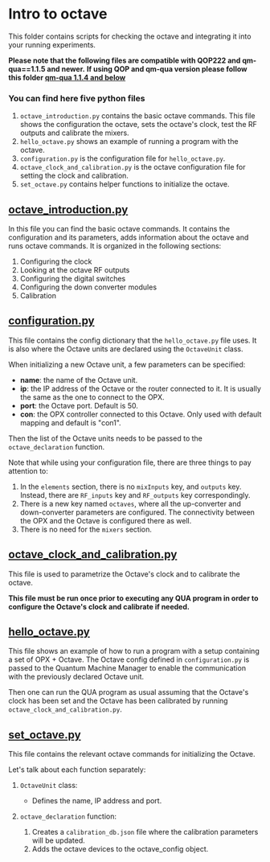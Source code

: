 # Intro to octave
This folder contains scripts for checking the octave and integrating it into your running experiments. 

**Please note that the following files are compatible with QOP222 and qm-qua==1.1.5 and newer.** 
**If using QOP and qm-qua version please follow this folder [qm-qua 1.1.4 and below](https://github.com/qua-platform/qua-libs/tree/main/Tutorials/intro-to-octave/qm-qua%201.1.4%20and%20below)**

### You can find here five python files 
1. `octave_introduction.py` contains the basic octave commands. This file shows the configuration the octave, sets the octave's clock, test the RF outputs and calibrate the mixers. 
2. `hello_octave.py` shows an example of running a program with the octave.
3. `configuration.py` is the configuration file for `hello_octave.py`.
4. `octave_clock_and_calibration.py` is the octave configuration file for setting the clock and calibration.
5. `set_octave.py` contains helper functions to initialize the octave. 

## [octave_introduction.py](octave_introduction.py)
In this file you can find the basic octave commands.
It contains the configuration and its parameters, adds information about the octave and runs octave commands. 
It is organized in the following sections:
   1. Configuring the clock
   2. Looking at the octave RF outputs
   3. Configuring the digital switches
   4. Configuring the down converter modules
   5. Calibration
        
## [configuration.py](configuration.py) 
This file contains the config dictionary that the `hello_octave.py` file uses.
It is also where the Octave units are declared using the ``OctaveUnit`` class. 

When initializing a new Octave unit, a few parameters can be specified:
* __name__: the name of the Octave unit.
* __ip__: the IP address of the Octave or the router connected to it. It is usually the same as the one to connect to the OPX.
* __port__: the Octave port. Default is 50.
* __con__: the OPX controller connected to this Octave. Only used with default mapping and default is "con1". 

Then the list of the Octave units needs to be passed to the ``octave_declaration`` function.

Note that while using your configuration file, there are three things to pay attention to:
   1. In the `elements` section, there is no `mixInputs` key, and `outputs` key. Instead, there are `RF_inputs` key and `RF_outputs` key correspondingly.
   2. There is a new key named `octaves`, where all the up-converter and down-converter parameters are configured. The connectivity between the OPX and the Octave is configured there as well. 
   3. There is no need for the `mixers` section. 

## [octave_clock_and_calibration.py](octave_clock_and_calibration.py)
This file is used to parametrize the Octave's clock and to calibrate the octave.

__This file must be run once prior to executing any QUA program in order to configure the Octave's clock and calibrate if needed.__ 

## [hello_octave.py](hello_octave.py) 
This file shows an example of how to run a program with a setup containing a set of OPX + Octave. 
The Octave config defined in ``configuration.py`` is passed to the Quantum Machine Manager to enable the communication with the previously declared Octave unit.

Then one can run the QUA program as usual assuming that the Octave's clock has been set and the Octave has been calibrated by running `octave_clock_and_calibration.py`.


## [set_octave.py](set_octave.py)
This file contains the relevant octave commands for initializing the Octave.

Let's talk about each function separately:

1. `OctaveUnit` class:
   * Defines the name, IP address and port.

2. `octave_declaration` function:
   1. Creates a `calibration_db.json` file where the calibration parameters will be updated.
   2. Adds the octave devices to the octave_config object.

